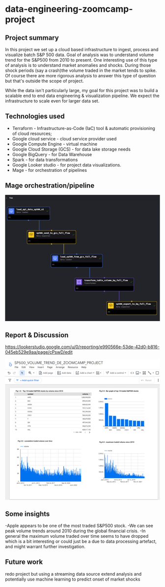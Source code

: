 # data-engineering-zoomcamp-project

## Project summary
In this project we set up a cloud based infrastructure to ingest, process and visualize batch S&P 500 data.
Goal of analysis was to understand volume trend for the S&P500 from 2010 to present. One interesting use of this type of analysis is to understand market anomalies and shocks. During those shock periods (say a crash)the volume traded in the market tends to spike. Of course there are more rigorous analysis to answer this type of question but that's outside the scope of project.

While the data isn't particularly large, my goal for this project was to build a scalable end to end data engineering & visualization pipeline. We expect the infrastructure to scale even for larger data set.


## Technologies used
- Terraform - Infrastructure-as-Code (IaC) tool & automatic provisioning of cloud resources; <br>
- Google cloud service - cloud service provider used
- Google Compute Engine - virtual machine <br>
- Google Cloud Storage (GCS) - for data lake storage needs <br>
- Google BigQuery - for  Data Warehouse <br>
- Spark - for data transformations <br>
- Google Looker studio - for project data visualizations. <br>
- Mage - for orchestration of pipelines <br>


## Mage orchestration/pipeline
![Project Infrastructure](screenshots/mage-orchestration/orchestration-flow-diagram-.png)



## Report & Discussion
https://lookerstudio.google.com/u/0/reporting/e990566e-53de-42d0-b816-045eb529e9aa/page/cPswD/edit

![Project Infrastructure](screenshots/looker/looker-studio-report.png)

## Some insights
-Apple appears to be one of the most traded S&P500 stock.
-We can see peak volume trends around 2010 during the global financial crisis.
-In general the maximum volume traded over time seems to have dropped which is a bit interesting or could just be a due to data processing artefact, and might warrant further investigation.

## Future work
redo project but using a streaming data source
extend analysis and potentially use machine learning to predict onset of market shocks


